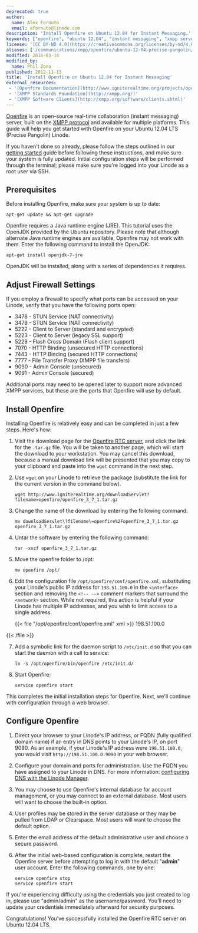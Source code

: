 ```yaml
---
deprecated: true
author:
  name: Alex Fornuto
  email: afornuto@linode.com
description: 'Install Openfire on Ubuntu 12.04 for Instant Messaging.'
keywords: ["openfire", "ubuntu 12.04", "instant messaging", "xmpp server", "collaboration software", "chat software", "linux jabber server", "JRE", "configure openfire", ""]
license: '[CC BY-ND 4.0](https://creativecommons.org/licenses/by-nd/4.0)'
aliases: ['/communications/xmpp/openfire/ubuntu-12-04-precise-pangolin/','/applications/messaging/instant-messaging-services-with-openfire-on-ubuntu-12-04-lts-precise-pangolin/']
modified: 2016-03-14
modified_by:
  name: Phil Zona
published: 2012-11-13
title: 'Install Openfire on Ubuntu 12.04 for Instant Messaging'
external_resources:
 - '[Openfire Documentation](http://www.igniterealtime.org/projects/openfire/documentation.jsp)'
 - '[XMPP Standards Foundation](http://xmpp.org/)'
 - '[XMPP Software Clients](http://xmpp.org/software/clients.shtml)'
---
```


[Openfire](http://www.igniterealtime.org/projects/openfire/) is an open-source real-time collaboration (instant messaging) server, built on the [XMPP protocol](http://en.wikipedia.org/wiki/Extensible_Messaging_and_Presence_Protocol) and available for multiple platforms. This guide will help you get started with Openfire on your Ubuntu 12.04 LTS (Precise Pangolin) Linode.

If you haven't done so already, please follow the steps outlined in our [getting started](/docs/getting-started/) guide before following these instructions, and make sure your system is fully updated. Initial configuration steps will be performed through the terminal; please make sure you're logged into your Linode as a root user via SSH.

## Prerequisites

Before installing Openfire, make sure your system is up to date:

    apt-get update && apt-get upgrade

Openfire requires a Java runtime engine (JRE). This tutorial uses the OpenJDK provided by the Ubuntu repository. Please note that although alternate Java runtime engines are available, Openfire may not work with them. Enter the following command to install the OpenJDK:

    apt-get install openjdk-7-jre

OpenJDK will be installed, along with a series of dependencies it requires.

## Adjust Firewall Settings

If you employ a firewall to specify what ports can be accessed on your Linode, verify that you have the following ports open:

-   3478 - STUN Service (NAT connectivity)
-   3479 - STUN Service (NAT connectivity)
-   5222 - Client to Server (standard and encrypted)
-   5223 - Client to Server (legacy SSL support)
-   5229 - Flash Cross Domain (Flash client support)
-   7070 - HTTP Binding (unsecured HTTP connections)
-   7443 - HTTP Binding (secured HTTP connections)
-   7777 - File Transfer Proxy (XMPP file transfers)
-   9090 - Admin Console (unsecured)
-   9091 - Admin Console (secured)

Additional ports may need to be opened later to support more advanced XMPP services, but these are the ports that Openfire will use by default.

## Install Openfire

Installing Openfire is relatively easy and can be completed in just a few steps. Here's how:

1.  Visit the download page for the [Openfire RTC server](http://www.igniterealtime.org/downloads/index.jsp#openfire), and click the link for the `.tar.gz` file. You will be taken to another page, which will start the download to your workstation. You may cancel this download, because a manual download link will be presented that you may copy to your clipboard and paste into the `wget` command in the next step.
2.  Use `wget` on your Linode to retrieve the package (substitute the link for the current version in the command below).

        wget http://www.igniterealtime.org/downloadServlet?filename=openfire/openfire_3_7_1.tar.gz

3.  Change the name of the download by entering the following command:

        mv downloadServlet\?filename\=openfire%2Fopenfire_3_7_1.tar.gz openfire_3_7_1.tar.gz

4.  Untar the software by entering the following command:

        tar -xvzf openfire_3_7_1.tar.gz

5.  Move the openfire folder to /opt:

        mv openfire /opt/

6.  Edit the configuration file `/opt/openfire/conf/openfire.xml`, substituting your Linode's public IP address for `198.51.100.0` in the `<interface>` section and removing the `<!-- -->` comment markers that surround the `<network>` section. While not required, this action is helpful if your Linode has multiple IP addresses, and you wish to limit access to a single address.

    {{< file "/opt/openfire/conf/openfire.xml" xml >}}
<interface>198.51.100.0</interface>

{{< /file >}}


7.  Add a symbolic link for the daemon script to `/etc/init.d` so that you can start the daemon with a call to service:

        ln -s /opt/openfire/bin/openfire /etc/init.d/

8.  Start Openfire:

        service openfire start

This completes the initial installation steps for Openfire. Next, we'll continue with configuration through a web browser.

## Configure Openfire

1.  Direct your browser to your Linode's IP address, or FQDN (fully qualified domain name) if an entry in DNS points to your Linode's IP, on port 9090. As an example, if your Linode's IP address were `198.51.100.0`, you would visit `http://198.51.100.0:9090` in your web browser.

2.  Configure your domain and ports for administration. Use the FQDN you have assigned to your Linode in DNS. For more information: [configuring DNS with the Linode Manager](/docs/platform/manager/dns-manager/).

3.  You may choose to use Openfire's internal database for account management, or you may connect to an external database. Most users will want to choose the built-in option.

4.  User profiles may be stored in the server database or they may be pulled from LDAP or Clearspace. Most users will want to choose the default option.

5.  Enter the email address of the default administrative user and choose a secure password.

6.  After the initial web-based configuration is complete, restart the Openfire server before attempting to log in with the default "**admin**" user account. Enter the following commands, one by one:

        service openfire stop
        service openfire start

If you're experiencing difficulty using the credentials you just created to log in, please use "admin/admin" as the username/password. You'll need to update your credentials immediately afterward for security purposes.

Congratulations! You've successfully installed the Openfire RTC server on Ubuntu 12.04 LTS.
